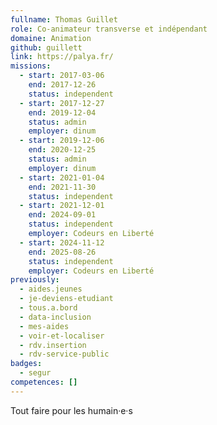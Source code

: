 ```yaml
---
fullname: Thomas Guillet
role: Co-animateur transverse et indépendant
domaine: Animation
github: guillett
link: https://palya.fr/
missions:
  - start: 2017-03-06
    end: 2017-12-26
    status: independent
  - start: 2017-12-27
    end: 2019-12-04
    status: admin
    employer: dinum
  - start: 2019-12-06
    end: 2020-12-25
    status: admin
    employer: dinum
  - start: 2021-01-04
    end: 2021-11-30
    status: independent
  - start: 2021-12-01
    end: 2024-09-01
    status: independent
    employer: Codeurs en Liberté
  - start: 2024-11-12
    end: 2025-08-26
    status: independent
    employer: Codeurs en Liberté
previously:
  - aides.jeunes
  - je-deviens-etudiant
  - tous.a.bord
  - data-inclusion
  - mes-aides
  - voir-et-localiser
  - rdv.insertion
  - rdv-service-public
badges:
  - segur
competences: []
---
```

Tout faire pour les humain·e·s

